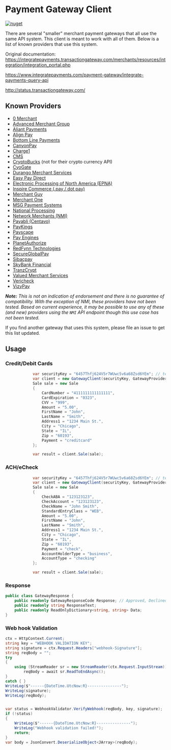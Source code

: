# Payment Gateway Client

[![nuget](https://img.shields.io/nuget/vpre/PaymentGatewayClient.svg)](https://www.nuget.org/packages/PaymentGatewayClient)

There are several "smaller" merchant payment gateways that all use the same API system. This client is meant to work with all of them. Below is a list of known providers that use this system.

Original documentation: <https://integratepayments.transactiongateway.com/merchants/resources/integration/integration_portal.php>

<https://www.integratepayments.com/payment-gateway/integrate-payments-query-api>

<http://status.transactiongateway.com/>

## Known Providers

* [0 Merchant](https://0merchant.transactiongateway.com/merchants/resources/integration/integration_portal.php)
* [Advanced Merchant Group](https://secure.advancedmerchantgroupgateway.com/merchants/resources/integration/integration_portal.php)
* [Aliant Payments](https://secure.apsmerchantgateway.com/merchants/resources/integration/integration_portal.php)
* [Align Pay](https://gateway.alignpay.com/merchants/resources/integration/integration_portal.php)
* [Bottom Line Payments](https://secure.bottomlinegateway.com/merchants/resources/integration/integration_portal.php)
* [CanyonPay](https://canyonpay.transactiongateway.com/merchants/resources/integration/integration_portal.php)
* [Charge1](https://secure.charge1.com/merchants/resources/integration/integration_portal.php)
* [CMS](https://cms.transactiongateway.com/merchants/resources/integration/integration_portal.php)
* [CryptoBucks](https://secure.apsmerchantgateway.com/merchants/resources/integration/integration_portal.php) (not for their crypto currency API)
* [CyoGate](https://secure.cyogate.net/merchants/resources/integration/integration_portal.php)
* [Durango Merchant Services](https://secure.durango-direct.com/merchants/resources/integration/integration_portal.php)
* [Easy Pay Direct](https://secure.easypaydirectgateway.com/gw/merchants/resources/integration/integration_portal.php)
* [Electronic Processing of North America (EPNA)](https://epna.transactiongateway.com/merchants/resources/integration/integration_portal.php)
* [Inspire Commerce (.pay / dot pay)](https://secure.inspiregateway.net/merchants/resources/integration/integration_portal.php)
* [Merchant Guy](https://vizypay.transactiongateway.com/merchants/resources/integration/integration_portal.php)
* [Merchant One](https://secure.merchantonegateway.com/merchants/resources/integration/integration_portal.php)
* [MSG Payment Systems](https://msgpay.transactiongateway.com/merchants/resources/integration/integration_portal.php)
* [National Processing](https://secure.nationalprocessinggateway.com/merchants/resources/integration/integration_portal.php)
* [Network Merchants (NMI)](https://secure.networkmerchants.com/merchants/resources/integration/integration_portal.php)
* [Payabli (Centavo)](https://centavo.transactiongateway.com/merchants/resources/integration/integration_portal.php)
* [PayKings](https://paykings.transactiongateway.com/merchants/resources/integration/integration_portal.php)
* [Payscape](https://secure.payscapegateway.com/merchants/resources/integration/integration_portal.php)
* [Pay Engines](https://payengines.transactiongateway.com/merchants/resources/integration/integration_portal.php)
* [PlanetAuthorize](https://secure.planetauthorizegateway.com/merchants/resources/integration/integration_portal.php)
* [RedFynn Technologies](https://secure.redfynngateway.com/merchants/resources/integration/integration_portal.php)
* [SecureGlobalPay](https://secureglobalpay.transactiongateway.com/merchants/resources/integration/integration_portal.php)
* [Sibacpay](https://sibacpay.transactiongateway.com/merchants/resources/integration/integration_portal.php)
* [SkyBank Financial](https://secure.skybankgateway.com/merchants/resources/integration/integration_portal.php)
* [TranzCrypt](https://secure.tranzcrypt.com/merchants/resources/integration/integration_portal.php)
* [Valued Merchant Services](https://secure.valuedmerchantgateway.com/merchants/resources/integration/integration_portal.php)
* [Vericheck](https://vericheck.transactiongateway.com/merchants/resources/integration/integration_portal.php)
* [VizyPay](https://vizypay.transactiongateway.com/merchants/resources/integration/integration_portal.php)

***Note:*** *This is not an indication of endorsement and there is no guarantee of compatibility. With the exception of NMI, these providers have not been tested. Based on current experience, it may be possible to use any of these (and new) providers using the `NMI` API endpoint though this use case has not been tested.*

If you find another gateway that uses this system, please file an issue to get this list updated.

## Usage

### Credit/Debit Cards

```csharp
            var securityKey = "6457Thfj624V5r7WUwc5v6a68Zsd6YEm"; // test account
            var client = new GatewayClient(securityKey, GatewayProvider.NMI);
            Sale sale = new Sale
            {
                CardNumber = "4111111111111111",
                CardExpiration = "0323",
                CVV = "999",
                Amount = "5.00",
                FirstName = "John",
                LastName = "Smith",
                Address1 = "1234 Main St.",
                City = "Chicago",
                State = "IL",
                Zip = "60193",
                Payment = "creditcard"
            };

            var result = client.Sale(sale);
```

### ACH/eCheck

```csharp
            var securityKey = "6457Thfj624V5r7WUwc5v6a68Zsd6YEm"; // test account
            var client = new GatewayClient(securityKey, GatewayProvider.NMI);
            Sale sale = new Sale
            {
                CheckABA = "123123123",
                CheckAccount = "123123123",
                CheckName = "John Smith",
                StandardEntryClass = "WEB",
                Amount = "5.00",
                FirstName = "John",
                LastName = "Smith",
                Address1 = "1234 Main St.",
                City = "Chicago",
                State = "IL",
                Zip = "60193",
                Payment = "check",
                AccountHolderType = "business",
                AccountType = "checking"
            };

            var result = client.Sale(sale);
```

### Response

```csharp
public class GatewayResponse {
    public readonly GatewayResponseCode Response; // Approved, Declined, Error
    public readonly string ResponseText;
    public readonly ReadOnlyDictionary<string, string> Data;
}
```

### Web hook Validation

```csharp
ctx = HttpContext.Current;
string key = "WEBHOOK VALIDATION KEY";
string signature = ctx.Request.Headers["webhook-Signature"];
string reqBody = "";
try
{
    using (StreamReader sr = new StreamReader(ctx.Request.InputStream))
        reqBody = await sr.ReadToEndAsync();
}
catch { }
WriteLog($"------{DateTime.UtcNow:R}---------------");
WriteLog(signature);
WriteLog(reqBody);


var status = WebhookValidator.VerifyWebhook(reqBody, key, signature);
if (!status)
{
    WriteLog($"------{DateTime.UtcNow:R}---------------");
    WriteLog("Webhook validation failed!");
    return;
}
var body = JsonConvert.DeserializeObject<JArray>(reqBody);
```
